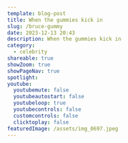 ```yaml
---
template: blog-post
title: When the gummies kick in
slug: /bruce-gummy
date: 2023-12-13 20:43
description: When the gummies kick in
category:
  - celebrity
shareable: true
showZoom: true
showPageNav: true
spotlight: 
youtube:
  youtubemute: false
  youtubeautostart: false
  youtubeloop: true
  youtubecontrols: false
  customcontrols: false
  clicktoplay: false
featuredImage: /assets/img_0697.jpeg
---
```

